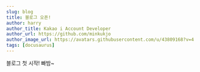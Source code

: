 ```yaml
---
slug: blog
title: 블로그 오픈!
author: harry
author_title: Kakao i Account Developer
author_url: https://github.com/minkukjo
author_image_url: https://avatars.githubusercontent.com/u/43809168?v=4
tags: [docusaurus]
---
```


블로그 첫 시작! 빠밤~
